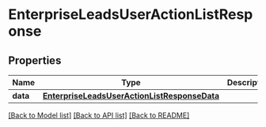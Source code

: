 # EnterpriseLeadsUserActionListResponse

## Properties
Name | Type | Description | Notes
------------ | ------------- | ------------- | -------------
**data** | [**EnterpriseLeadsUserActionListResponseData**](EnterpriseLeadsUserActionListResponseData.md) |  | [optional] 

[[Back to Model list]](../README.md#documentation-for-models) [[Back to API list]](../README.md#documentation-for-api-endpoints) [[Back to README]](../README.md)

